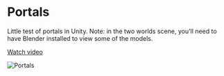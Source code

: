 # Portals

Little test of portals in Unity.
Note: in the two worlds scene, you'll need to have Blender installed to view some of the models.

[Watch video](https://www.youtube.com/watch?v=cWpFZbjtSQg)

![Portals](https://raw.githubusercontent.com/SebLague/Images/master/Portals.png?token=ABARVJ3MBO7M27NSEDNKDO26LEKFG)
